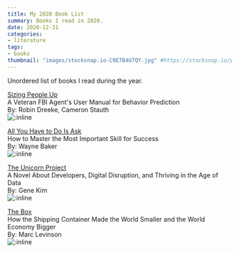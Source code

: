 ```yaml
---
title: My 2020 Book List
summary: Books I read in 2020.
date: 2020-12-31
categories:
- literature
tags:
- books
thumbnail: "images/stocksnap.io-C9E7B4U7QY.jpg" #https://stocksnap.io/photo/C9E7B4U7QY
---
```


Unordered list of books I read during the year.

[Sizing People Up](https://www.amazon.com/Sizing-People-Up-audiobook/dp/B07RFT4118)
<br>A Veteran FBI Agent's User Manual for Behavior Prediction
<br>By: Robin Dreeke, Cameron Stauth
<br>![:inline](https://m.media-amazon.com/images/I/51HU8NA1mRL._SL500_.jpg)
<br>

[All You Have to Do Is Ask](https://www.amazon.com/All-You-Have-Ask-Important/dp/B07RGXDNGF)
<br>How to Master the Most Important Skill for Success
<br>By: Wayne Baker
<br>![:inline](https://m.media-amazon.com/images/I/41w97jga73L._SL500_.jpg)
<br>

[The Unicorn Project](https://www.amazon.com/The-Unicorn-Project-Gene-Kim-audiobook/dp/B0812C82T9)
<br>A Novel About Developers, Digital Disruption, and Thriving in the Age of Data
<br>By: Gene Kim
<br>![:inline](https://m.media-amazon.com/images/I/61wBy6ytu8L._SL500_.jpg)
<br>

[The Box](https://www.amazon.com/The-Box-Marc-Levinson-audiobook/dp/B00I51PQZU)
<br>How the Shipping Container Made the World Smaller and the World Economy Bigger
<br>By: Marc Levinson
<br>![:inline](https://m.media-amazon.com/images/I/51XJQK3qlWL.jpg)
<br>
